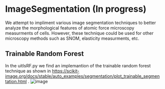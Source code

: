 # ImageSegmentation (In progress)

We attempt to impliment various image segmentation techniques to better analyze the morphological features of atomic force microscopy measurments of cells. However, these technique could be used for other microscopy methods such as SNOM, elasticity measurments, etc.

## Trainable Random Forest
In the uitlsRF.py we find an implemantion of  the trainable random forest technique as shown in https://scikit-image.org/docs/stable/auto_examples/segmentation/plot_trainable_segmentation.html .
![image](https://github.com/dbecerril/ImageSegmentation/assets/22774966/d004409d-edc3-4e36-9012-590024851557)

